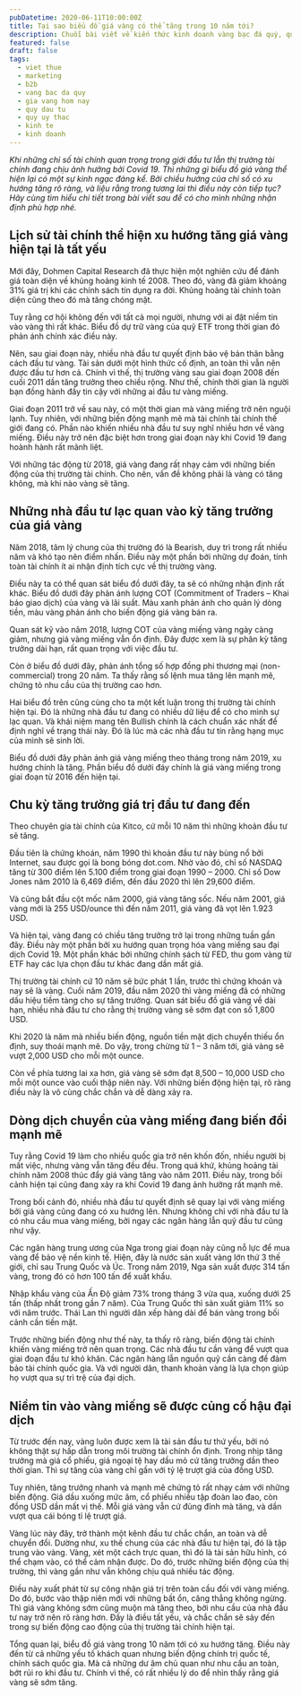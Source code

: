 ```yaml
---
pubDatetime: 2020-06-11T10:00:00Z
title: Tại sao biểu đồ giá vàng có thể tăng trong 10 năm tới?
description: Chuỗi bài viết về kiến thức kinh doanh vàng bạc đá quý, quỹ ủy thác đầu tư do nhavantuonglai chia sẻ sẽ cung cấp những kiến thức hữu ích, giúp các nhà đầu tư biết nên bắt đầu thế nào để khởi nghiệp hiệu quả.
featured: false
draft: false
tags:
  - viet thue
  - marketing
  - b2b
  - vang bac da quy
  - gia vang hom nay
  - quy dau tu
  - quy uy thac
  - kinh te
  - kinh doanh
---
```


_Khi những chỉ số tài chính quan trọng trong giới đầu tư lẫn thị trường tài chính đang chịu ảnh hưởng bởi Covid 19. Thì những gì biểu đồ giá vàng thể hiện lại có một sự kinh ngạc đáng kể. Bởi chiều hướng của chỉ số có xu hướng tăng rõ ràng, và liệu rằng trong tương lai thì điều này còn tiếp tục? Hãy cùng tìm hiểu chi tiết trong bài viết sau để có cho mình những nhận định phù hợp nhé._

## Lịch sử tài chính thể hiện xu hướng tăng giá vàng hiện tại là tất yếu

Mới đây, Dohmen Capital Research đã thực hiện một nghiên cứu để đánh giá toàn diện về khủng hoảng kinh tế 2008. Theo đó, vàng đã giảm khoảng 31% giá trị khi các chính sách tín dụng ra đời. Khủng hoảng tài chính toàn diện cũng theo đó mà tăng chóng mặt.

Tuy rằng cơ hội không đến với tất cả mọi người, nhưng với ai đặt niềm tin vào vàng thì rất khác. Biểu đồ dự trữ vàng của quỹ ETF trong thời gian đó phản ánh chính xác điều này.

Nên, sau giai đoạn này, nhiều nhà đầu tư quyết định bảo vệ bản thân bằng cách đầu tư vàng. Tài sản dưới một hình thức cố định, an toàn thì vẫn nên được đầu tư hơn cả. Chính vì thế, thị trường vàng sau giai đoạn 2008 đến cuối 2011 dần tăng trưởng theo chiều rộng. Như thế, chính thời gian là người bạn đồng hành đầy tin cậy với những ai đầu tư vàng miếng.

Giai đoạn 2011 trở về sau này, có một thời gian mà vàng miếng trở nên nguội lạnh. Tuy nhiên, với những biến động mạnh mẽ mà tài chính tài chính thế giới đang có. Phần nào khiến nhiều nhà đầu tư suy nghĩ nhiều hơn về vàng miếng. Điều này trở nên đặc biệt hơn trong giai đoạn này khi Covid 19 đang hoành hành rất mãnh liệt.

Với những tác động từ 2018, giá vàng đang rất nhạy cảm với những biến động của thị trường tài chính. Cho nên, vấn đề không phải là vàng có tăng không, mà khi nào vàng sẽ tăng.

## Những nhà đầu tư lạc quan vào kỳ tăng trưởng của giá vàng

Năm 2018, tâm lý chung của thị trường đó là Bearish, duy trì trong rất nhiều năm và khó tạo nên điểm nhấn. Điều này một phần bởi những dự đoán, tính toàn tài chính ít ai nhận định tích cực về thị trường vàng.

Điều này ta có thể quan sát biểu đồ dưới đây, ta sẽ có những nhận định rất khác. Biểu đồ dưới đây phản ánh lượng COT (Commitment of Traders – Khai báo giao dịch) của vàng và lãi suất. Màu xanh phản ánh cho quản lý dòng tiền, màu vàng phản ánh cho biến động giá vàng bán ra.

Quan sát kỹ vào năm 2018, lượng COT của vàng miếng vàng ngày càng giảm, nhưng giá vàng miếng vẫn ổn định. Đây được xem là sự phân kỳ tăng trưởng dài hạn, rất quan trọng với việc đầu tư.

Còn ở biểu đồ dưới đây, phản ánh tổng số hợp đồng phi thương mại (non-commercial) trong 20 năm. Ta thấy rằng số lệnh mua tăng lên mạnh mẽ, chứng tỏ nhu cầu của thị trường cao hơn.

Hai biểu đồ trên cũng cùng cho ta một kết luận trong thị trường tài chính hiện tại. Đó là những nhà đầu tư đang có nhiều dữ liệu để có cho mình sự lạc quan. Và khái niệm mang tên Bullish chính là cách chuẩn xác nhất để định nghĩ về trạng thái này. Đó là lúc mà các nhà đầu tư tin rằng hạng mục của mình sẽ sinh lời.

Biểu đồ dưới đây phản ánh giá vàng miếng theo tháng trong năm 2019, xu hướng chính là tăng. Phần biểu đồ dưới đáy chính là giá vàng miếng trong giai đoạn từ 2016 đến hiện tại.

## Chu kỳ tăng trưởng giá trị đầu tư đang đến

Theo chuyên gia tài chính của Kitco, cứ mỗi 10 năm thì những khoản đầu tư sẽ tăng.

Đầu tiên là chứng khoán, năm 1990 thì khoản đầu tư này bùng nổ bởi Internet, sau được gọi là bong bóng dot.com. Nhờ vào đó, chỉ số NASDAQ tăng từ 300 điểm lên 5.100 điểm trong giai đoạn 1990 – 2000. Chỉ số Dow Jones năm 2010 là 6,469 điểm, đến đầu 2020 thì lên 29,600 điểm.

Và cũng bắt đầu cột mốc năm 2000, giá vàng tăng sốc. Nếu năm 2001, giá vàng mới là 255 USD/ounce thì đến năm 2011, giá vàng đã vọt lên 1.923 USD.

Và hiện tại, vàng đang có chiều tăng trưởng trở lại trong những tuần gần đây. Điều này một phần bởi xu hướng quan trọng hóa vàng miếng sau đại dịch Covid 19. Một phần khác bởi những chính sách từ FED, thu gom vàng từ ETF hay các lựa chọn đầu tư khác đang dần mất giá.

Thị trường tài chính cứ 10 năm sẽ bức phát 1 lần, trước thì chứng khoán và nay sẽ là vàng. Cuối năm 2019, đầu năm 2020 thì vàng miếng đã có những dấu hiệu tiềm tàng cho sự tăng trưởng. Quan sát biểu đồ giá vàng về dài hạn, nhiều nhà đầu tư cho rằng thị trường vàng sẽ sớm đạt con số 1,800 USD.

Khi 2020 là năm mà nhiều biến động, nguồn tiền mặt dịch chuyển thiếu ổn định, suy thoái mạnh mẽ. Do vậy, trong chừng từ 1 – 3 năm tới, giá vàng sẽ vượt 2,000 USD cho mỗi một ounce.

Còn về phía tương lai xa hơn, giá vàng sẽ sớm đạt 8,500 – 10,000 USD cho mỗi một ounce vào cuối thập niên này. Với những biến động hiện tại, rõ ràng điều này là vô cùng chắc chắn và dễ dàng xảy ra.

## Dòng dịch chuyển của vàng miếng đang biến đổi mạnh mẽ

Tuy rằng Covid 19 làm cho nhiều quốc gia trở nên khốn đốn, nhiều người bị mất việc, nhưng vàng vẫn tăng đều đều. Trong quá khứ, khủng hoảng tài chính năm 2008 thúc đẩy giá vàng tăng vào năm 2011. Điều này, trong bối cảnh hiện tại cũng đang xảy ra khi Covid 19 đang ảnh hưởng rất mạnh mẽ.

Trong bối cảnh đó, nhiều nhà đầu tư quyết định sẽ quay lại với vàng miếng bởi giá vàng cũng đang có xu hướng lên. Nhưng không chỉ với nhà đầu tư là có nhu cầu mua vàng miếng, bởi ngay các ngân hàng lẫn quỹ đầu tư cũng như vậy.

Các ngân hàng trung ương của Nga trong giai đoạn này cũng nỗ lực để mua vàng để bảo vệ nền kinh tế. Hiện, đây là nước sản xuất vàng lớn thứ 3 thế giới, chỉ sau Trung Quốc và Úc. Trong năm 2019, Nga sản xuất được 314 tấn vàng, trong đó có hơn 100 tấn để xuất khẩu.

Nhập khẩu vàng của Ấn Độ giảm 73% trong tháng 3 vừa qua, xuống dưới 25 tấn (thấp nhất trong gần 7 năm). Của Trung Quốc thì sản xuất giảm 11% so với năm trước. Thái Lan thì người dân xếp hàng dài để bán vàng trong bối cảnh cần tiền mặt.

Trước những biến động như thế này, ta thấy rõ ràng, biến động tài chính khiến vàng miếng trở nên quan trọng. Các nhà đầu tư cần vàng để vượt qua giai đoạn đầu tư khó khăn. Các ngân hàng lẫn nguồn quỹ cần càng để đảm bảo tài chính quốc gia. Và với người dân, thanh khoản vàng là lựa chọn giúp họ vượt qua sự trì trệ của đại dịch.

## Niềm tin vào vàng miếng sẽ được củng cố hậu đại dịch

Từ trước đến nay, vàng luôn được xem là tài sản đầu tư thứ yếu, bởi nó không thật sự hấp dẫn trong môi trường tài chính ổn định. Trong nhịp tăng trưởng mà giá cổ phiếu, giá ngoại tệ hay dầu mỏ cứ tăng trưởng dần theo thời gian. Thì sự tăng của vàng chỉ gần với tỷ lệ trượt giá của đồng USD.

Tuy nhiên, tăng trưởng nhanh và mạnh mẽ chứng tỏ rất nhạy cảm với những biến động. Giá dầu xuống mức âm, cổ phiếu nhiều tập đoàn lao đao, còn đồng USD dần mất vị thế. Mỗi giá vàng vẫn cứ đủng đỉnh mà tăng, và dần vượt qua cái bóng tỉ lệ trượt giá.

Vàng lúc này đây, trở thành một kênh đầu tư chắc chắn, an toàn và dễ chuyển đổi. Dường như, xu thế chung của các nhà đầu tư hiện tại, đó là tập trung vào vàng. Vàng, xét một cách trực quan, thì đó là tài sản hữu hình, có thể chạm vào, có thể cảm nhận được. Do đó, trước những biến động của thị trường, thì vàng gần như vẫn không chịu quá nhiều tác động.

Điều này xuất phát từ sự công nhận giá trị trên toàn cầu đối với vàng miếng. Do đó, bước vào thập niên mới với những bất ổn, căng thẳng không ngừng. Thì giá vàng không sớm cũng muộn mà tăng theo, bởi nhu cầu của nhà đầu tư nay trở nên rõ ràng hơn. Đấy là điều tất yếu, và chắc chắn sẽ sảy đến trong sự biến động cao động của thị trường tài chính hiện tại.

Tổng quan lại, biểu đồ giá vàng trong 10 năm tới có xu hướng tăng. Điều này đến từ cả những yếu tố khách quan nhưng biến động chính trị quốc tế, chính sách quốc gia. Mà cả những dư âm chủ quan như nhu cầu an toàn, bớt rủi ro khi đầu tư. Chính vì thế, có rất nhiều lý do để nhìn thấy rằng giá vàng sẽ sớm tăng.
